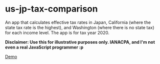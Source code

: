 # us-jp-tax-comparison
An app that calculates effective tax rates in Japan, California (where the state tax rate is the highest), and Washington (where there is no state tax) for each income level. The app is for tax year 2020.

**Disclaimer: Use this for illustrative purposes only. IANACPA, and I'm not even a real JavaScript programmer :p**

[Demo](https://yusukes.github.io/us-jp-tax-comparison/#/?calc=true)
